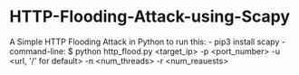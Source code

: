 # HTTP-Flooding-Attack-using-Scapy
A Simple HTTP Flooding Attack in Python 
to run this:
    - pip3 install scapy
    - command-line: $ python http_flood.py <target_ip> -p <port_number> -u <url, '/' for default> -n <num_threads> -r <num_reauests>


